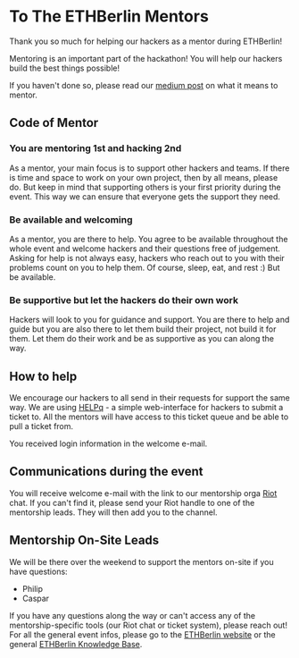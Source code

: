 # To The ETHBerlin Mentors

Thank you so much for helping our hackers as a mentor during ETHBerlin!

Mentoring is an important part of the hackathon! You will help our hackers build the best things possible!

If you haven't done so, please read our [medium post](https://medium.com/ethberlin/so-you-think-you-can-mentor-280648923a0f) on what it means to mentor.

## Code of Mentor

### You are mentoring 1st and hacking 2nd

As a mentor, your main focus is to support other hackers and teams. If there is time and space to work on your own project, then by all means, please do. But keep in mind that supporting others is your first priority during the event. This way we can ensure that everyone gets the support they need.

### Be available and welcoming

As a mentor, you are there to help. You agree to be available throughout the whole event and welcome hackers and their questions free of judgement. Asking for help is not always easy, hackers who reach out to you with their problems count on you to help them. Of course, sleep, eat, and rest :) But be available.

### Be supportive but let the hackers do their own work

Hackers will look to you for guidance and support. You are there to help and guide but you are also there to let them build their project, not build it for them. Let them do their work and be as supportive as you can along the way.

## How to help

<!-- TODO: Investigate and research -->

We encourage our hackers to all send in their requests for support the same way. We are using [HELPq](http://ehz.io/HELPq-data/) - a simple web-interface for hackers to submit a ticket to. All the mentors will have access to this ticket queue and be able to pull a ticket from.

You received login information in the welcome e-mail.

## Communications during the event

You will receive welcome e-mail with the link to our mentorship orga [Riot](https://riot.im/) chat. If you can't find it, please send your Riot handle to one of the mentorship leads. They will then add you to the channel.

## Mentorship On-Site Leads

We will be there over the weekend to support the mentors on-site if you have questions:

-   Philip
-   Caspar

If you have any questions along the way or can't access any of the mentorship-specific tools (our Riot chat or ticket system), please reach out!
For all the general event infos, please go to the [ETHBerlin website](https://ethberlinzwei.com) or the general [ETHBerlin Knowledge Base](https://github.com/ethberlinzwei/KnowledgeBase).
